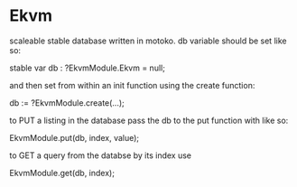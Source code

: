 # Ekvm

scaleable stable database written in motoko.
db variable should be set like so:

stable var db : ?EkvmModule.Ekvm = null;

and then set from within an init function using the create function:

db := ?EkvmModule.create(...);

to PUT a listing in the database pass the db to the put function with like so:

EkvmModule.put(db, index, value);

to GET a query from the databse by its index use

EkvmModule.get(db, index);